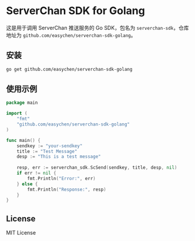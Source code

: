 # ServerChan SDK for Golang

这是用于调用 ServerChan 推送服务的 Go SDK，包名为 `serverchan-sdk`，仓库地址为 `github.com/easychen/serverchan-sdk-golang`。

## 安装

```bash
go get github.com/easychen/serverchan-sdk-golang
```

## 使用示例

```go
package main

import (
    "fmt"
    "github.com/easychen/serverchan-sdk-golang"
)

func main() {
    sendkey := "your-sendkey"
    title := "Test Message"
    desp := "This is a test message"
    
    resp, err := serverchan_sdk.ScSend(sendkey, title, desp, nil)
    if err != nil {
        fmt.Println("Error:", err)
    } else {
        fmt.Println("Response:", resp)
    }
}
```

## License

MIT License